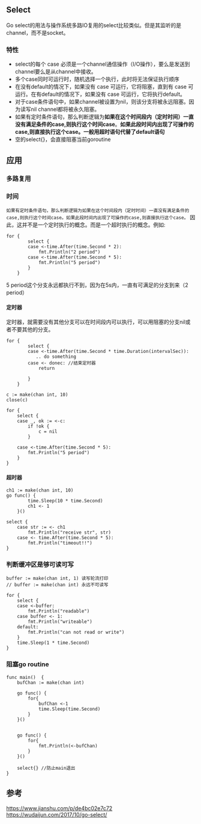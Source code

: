 ## Select
Go select的用法与操作系统多路IO复用的select比较类似。但是其监听的是channel，而不是socket。
### 特性

- select的每个 case 必须是一个channel通信操作（I/O操作），要么是发送到channel要么是从channel中接收。
- 多个case同时可运行时，随机选择一个执行，此时将无法保证执行顺序
- 在没有default的情况下，如果没有 case 可运行，它将阻塞，直到有 case 可运行。在有default的情况下，如果没有 case 可运行，它将执行default。
- 对于case条件语句中，如果channel被设置为nil，则该分支将被永远阻塞。因为读写nil channel都将被永久阻塞。
- 如果有定时条件语句，那么判断逻辑为**如果在这个时间段内（定时时间）一直没有满足条件的case,则执行这个时间case**。**如果此段时间内出现了可操作的case,则直接执行这个case。一般用超时语句代替了default语句**
- 空的select{}，会直接阻塞当前goroutine

## 应用
### 多路复用

### 时间
`如果有定时条件语句，那么判断逻辑为如果在这个时间段内（定时时间）一直没有满足条件的case,则执行这个时间case。如果此段时间内出现了可操作的case,则直接执行这个case。`
因此，这并不是一个定时执行的概念。而是一个超时执行的概念。例如:
``` 
for {
        select {
        case <-time.After(time.Second * 2):
            fmt.Println("2 period")
        case <-time.After(time.Second * 5):
            fmt.Println("5 period")
        }
    }
```
5 period这个分支永远都执行不到，因为在5s内，一直有可满足的分支到来（2 period）

#### 定时器
定时器，就需要没有其他分支可以在时间段内可以执行，可以用阻塞的分支nil或者不要其他的分支。
``` 
for {
        select {
        case <-time.After(time.Second * time.Duration(intervalSec)):
           .. do something
		case <- donec: //结束定时器
			return

        }
    }
```


``` 
c := make(chan int, 10)
close(c) 

for {
	select {
	case _, ok := <-c:
		if !ok {
			c = nil
		}

	case <-time.After(time.Second * 5):
		fmt.Println("5 period")
	}
}
```



#### 超时器
```
ch1 := make(chan int, 10)
go func() {
        time.Sleep(10 * time.Second)
        ch1 <- 1
    }()

select {
    case str := <- ch1
        fmt.Println("receive str", str)
    case <- time.After(time.Second * 5): 
        fmt.Println("timeout!!")
}
```

### 判断缓冲区是够可读可写

``` 
buffer := make(chan int, 1) 读写轮流打印
// buffer := make(chan int) 永远不可读写

for {
	select {
	case <-buffer:
		fmt.Println("readable")
	case buffer <- 1:
		fmt.Println("writeable")
	default:
		fmt.Println("can not read or write")
	}
	time.Sleep(1 * time.Second)
}
```

### 阻塞go routine
```
func main()  {
    bufChan := make(chan int)
    
    go func() {
        for{
            bufChan <-1
            time.Sleep(time.Second)
        }
    }()


    go func() {
        for{
            fmt.Println(<-bufChan)
        }
    }()
     
    select{} //防止main退出
}
```












## 参考
https://www.jianshu.com/p/de4bc02e7c72
https://wudaijun.com/2017/10/go-select/
